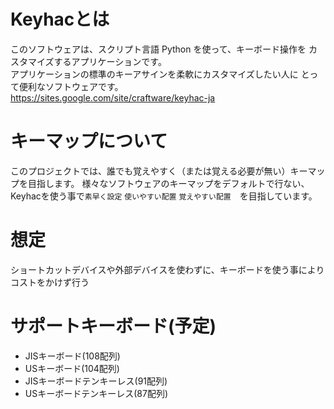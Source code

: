 # Keyhacとは
このソフトウェアは、スクリプト言語 Python を使って、キーボード操作を カスタマイズするアプリケーションです。  
アプリケーションの標準のキーアサインを柔軟にカスタマイズしたい人に とって便利なソフトウェアです。  
https://sites.google.com/site/craftware/keyhac-ja

# キーマップについて
このプロジェクトでは、誰でも覚えやすく（または覚える必要が無い）キーマップを目指します。
様々なソフトウェアのキーマップをデフォルトで行ない、Keyhacを使う事で`素早く設定` `使いやすい配置` `覚えやすい配置`　を目指しています。

# 想定
ショートカットデバイスや外部デバイスを使わずに、キーボードを使う事によりコストをかけず行う

# サポートキーボード(予定)
- JISキーボード(108配列)
- USキーボード(104配列)
- JISキーボードテンキーレス(91配列)
- USキーボードテンキーレス(87配列)
